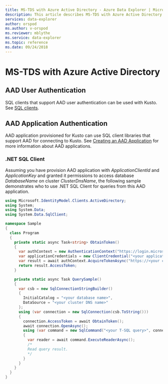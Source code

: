 ```yaml
---
title: MS-TDS with Azure Active Directory - Azure Data Explorer | Microsoft Docs
description: This article describes MS-TDS with Azure Active Directory in Azure Data Explorer.
services: data-explorer
author: orspod
ms.author: v-orspod
ms.reviewer: mblythe
ms.service: data-explorer
ms.topic: reference
ms.date: 09/24/2018
---
```

# MS-TDS with Azure Active Directory

## AAD User Authentication

SQL clients that support AAD user authentication can be used with Kusto. See [SQL clients](./clients.md).

## AAD Application Authentication

AAD application provisioned for Kusto can use SQL client libraries that support AAD for connecting to Kusto. See [Creating an AAD Application](../../management/access-control/how-to-provision-aad-app.md) for more information about AAD applications.

### .NET SQL Client

Assuming you have provision AAD application with *ApplicationClientId* and *ApplicationKey* and granted it permissions to access database *DatabaseName* on cluster *ClusterDnsName*, the following sample demonstrates who to use .NET SQL Client for queries from this AAD application.

```csharp
using Microsoft.IdentityModel.Clients.ActiveDirectory;
using System;
using System.Data;
using System.Data.SqlClient;

namespace Sample
{
  class Program
  {
    private static async Task<string> ObtainToken()
    {
      var authContext = new AuthenticationContext("https://login.microsoftonline.com/<your AAD tenant>");
      var applicationCredentials = new ClientCredential("<your application client ID>", "<your application key>");
      var result = await authContext.AcquireTokenAsync("https://<your cluster DNS name>", applicationCredentials);
      return result.AccessToken;
    }

    private static async Task QuerySample()
    {
      var csb = new SqlConnectionStringBuilder()
      {
        InitialCatalog = "<your database name>",
        DataSource = "<your cluster DNS name>"
      };
      using (var connection = new SqlConnection(csb.ToString()))
      {
        connection.AccessToken = await ObtainToken();
        await connection.OpenAsync();
        using (var command = new SqlCommand("<your T-SQL query>", connection))
        {
          var reader = await command.ExecuteReaderAsync();
          /*
          Read query result.
          */
        }
      }
    }
  }
}
```
